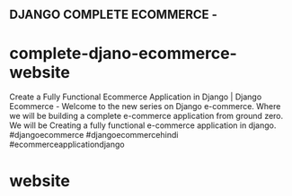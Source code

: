 
## DJANGO COMPLETE ECOMMERCE - 
# complete-djano-ecommerce-website
Create a Fully Functional Ecommerce Application in Django | Django Ecommerce  - Welcome to the new series on Django e-commerce. Where we will be building a complete e-commerce application from ground zero. We will be Creating a fully functional e-commerce application in django.   #djangoecommerce #djangoecommercehindi #ecommerceapplicationdjango
# website
